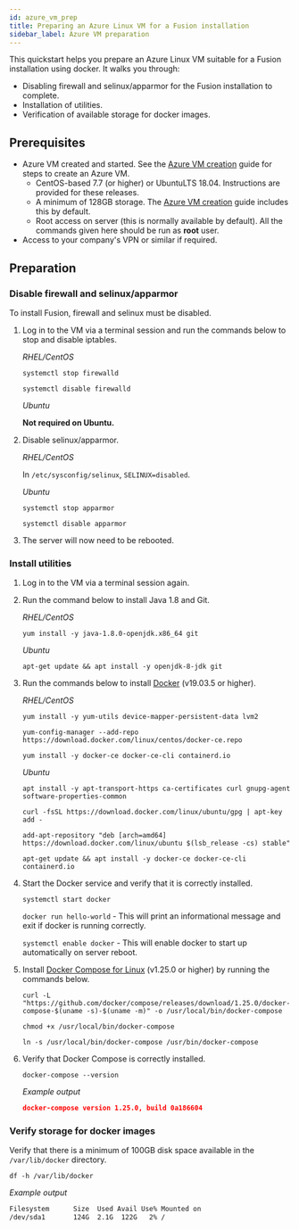 ```yaml
---
id: azure_vm_prep
title: Preparing an Azure Linux VM for a Fusion installation
sidebar_label: Azure VM preparation
---
```


This quickstart helps you prepare an Azure Linux VM suitable for a Fusion installation using docker. It walks you through:

* Disabling firewall and selinux/apparmor for the Fusion installation to complete.
* Installation of utilities.
* Verification of available storage for docker images.

## Prerequisites

[//]: <Issues with running out of disk space because of docker images filling up the root partition (see DAP-134). As such, we suggest adding a data disk for storage.>

* Azure VM created and started. See the [Azure VM creation](https://wandisco.github.io/wandisco-documentation/docs/quickstarts/preparation/azure_vm_creation) guide for steps to create an Azure VM.
  * CentOS-based 7.7 (or higher) or UbuntuLTS 18.04. Instructions are provided for these releases.
  * A minimum of 128GB storage. The [Azure VM creation](https://wandisco.github.io/wandisco-documentation/docs/quickstarts/preparation/azure_vm_creation) guide includes this by default.
  * Root access on server (this is normally available by default). All the commands given here should be run as **root** user.
* Access to your company's VPN or similar if required.

## Preparation

### Disable firewall and selinux/apparmor

To install Fusion, firewall and selinux must be disabled.

1. Log in to the VM via a terminal session and run the commands below to stop and disable iptables.

   _RHEL/CentOS_

   `systemctl stop firewalld`

   `systemctl disable firewalld`

   _Ubuntu_

   **Not required on Ubuntu.**

2. Disable selinux/apparmor.

   _RHEL/CentOS_

   In `/etc/sysconfig/selinux`, `SELINUX=disabled`.

   _Ubuntu_

   `systemctl stop apparmor`

   `systemctl disable apparmor`

3. The server will now need to be rebooted.

### Install utilities

1. Log in to the VM via a terminal session again.

[//]: <JDK dependency for the 'wandocker.run' script>

2. Run the command below to install Java 1.8 and Git.

   _RHEL/CentOS_

   `yum install -y java-1.8.0-openjdk.x86_64 git`

   _Ubuntu_

   `apt-get update && apt install -y openjdk-8-jdk git`

3. Run the commands below to install [Docker](https://docs.docker.com/install/) (v19.03.5 or higher).

   _RHEL/CentOS_

   `yum install -y yum-utils device-mapper-persistent-data lvm2`

   `yum-config-manager --add-repo https://download.docker.com/linux/centos/docker-ce.repo`

   `yum install -y docker-ce docker-ce-cli containerd.io`

   _Ubuntu_

   `apt install -y apt-transport-https ca-certificates curl gnupg-agent software-properties-common`

   `curl -fsSL https://download.docker.com/linux/ubuntu/gpg | apt-key add -`

   `add-apt-repository "deb [arch=amd64] https://download.docker.com/linux/ubuntu $(lsb_release -cs) stable"`

   `apt-get update && apt install -y docker-ce docker-ce-cli containerd.io`

4. Start the Docker service and verify that it is correctly installed.

   `systemctl start docker`

   `docker run hello-world` - This will print an informational message and exit if docker is running correctly.

   `systemctl enable docker` - This will enable docker to start up automatically on server reboot.

5. Install [Docker Compose for Linux](https://docs.docker.com/compose/install/#install-compose) (v1.25.0 or higher) by running the commands below.

   `curl -L "https://github.com/docker/compose/releases/download/1.25.0/docker-compose-$(uname -s)-$(uname -m)" -o /usr/local/bin/docker-compose`

   `chmod +x /usr/local/bin/docker-compose`

   `ln -s /usr/local/bin/docker-compose /usr/bin/docker-compose`

6. Verify that Docker Compose is correctly installed.

   `docker-compose --version`

   _Example output_
   ```json
   docker-compose version 1.25.0, build 0a186604
   ```

### Verify storage for docker images

Verify that there is a minimum of 100GB disk space available in the `/var/lib/docker` directory.

   `df -h /var/lib/docker`

   _Example output_

   ```bash
   Filesystem      Size  Used Avail Use% Mounted on
   /dev/sda1       124G  2.1G  122G   2% /
   ```
